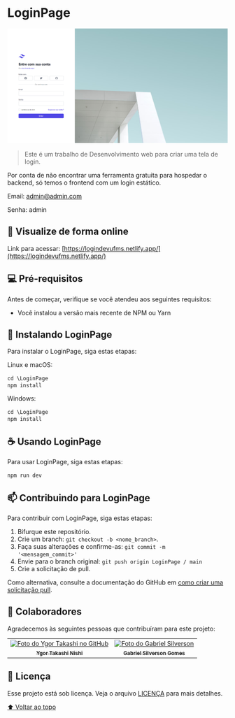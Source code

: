 # LoginPage

<img src="exemplo-image.png" alt="exemplo imagem">

> Este é um trabalho de Desenvolvimento web para criar uma tela de login.

Por conta de não encontrar uma ferramenta gratuita para hospedar o backend, só temos o frontend com um login estático.

Email: admin@admin.com

Senha: admin

## 🎨 Visualize de forma online

Link para acessar: [https://logindevufms.netlify.app/](https://logindevufms.netlify.app/)

## 💻 Pré-requisitos

Antes de começar, verifique se você atendeu aos seguintes requisitos:

<!---Estes são apenas requisitos de exemplo. Adicionar, duplicar ou remover conforme necessário--->

- Você instalou a versão mais recente de NPM ou Yarn

## 🚀 Instalando LoginPage

Para instalar o LoginPage, siga estas etapas:

Linux e macOS:

```
cd \LoginPage
npm install
```

Windows:

```
cd \LoginPage
npm install
```

## ☕ Usando LoginPage

Para usar LoginPage, siga estas etapas:

```
npm run dev
```

## 📫 Contribuindo para LoginPage

Para contribuir com LoginPage, siga estas etapas:

1. Bifurque este repositório.
2. Crie um branch: `git checkout -b <nome_branch>`.
3. Faça suas alterações e confirme-as: `git commit -m '<mensagem_commit>'`
4. Envie para o branch original: `git push origin LoginPage / main`
5. Crie a solicitação de pull.

Como alternativa, consulte a documentação do GitHub em [como criar uma solicitação pull](https://help.github.com/en/github/collaborating-with-issues-and-pull-requests/creating-a-pull-request).

## 🤝 Colaboradores

Agradecemos às seguintes pessoas que contribuíram para este projeto:

<table>
  <tr>
    <td align="center">
      <a href="https://github.com/TakashiNishii">
        <img src="https://avatars3.githubusercontent.com/u/49199986" width="100px;" alt="Foto do Ygor Takashi no GitHub"/><br>
        <sub>
          <b>Ygor Takashi Nishi</b>
        </sub>
      </a>
    </td>
    <td align="center">
      <a href="https://github.com/Filho-da-Prata">
        <img src="https://avatars3.githubusercontent.com/u/42818024"width="100px;" alt="Foto do Gabriel Silverson"/><br>
        <sub>
          <b>Gabriel Silverson Gomes</b>
        </sub>
      </a>
    </td>
  </tr>
</table>

## 📝 Licença

Esse projeto está sob licença. Veja o arquivo [LICENÇA](LICENSE) para mais detalhes.

[⬆ Voltar ao topo](#nome-do-projeto)<br>
